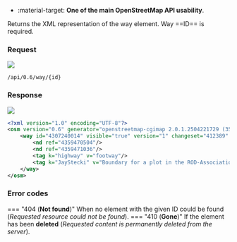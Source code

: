 <div class="grid cards" markdown>

- :material-target: **One of the main OpenStreetMap API usability**.

</div>

Returns the XML representation of the way element. Way ==ID== is required.

### Request

![](https://img.shields.io/badge/GET-green)

```
/api/0.6/way/{id}
```

### Response

![](https://img.shields.io/badge/Response-200%20OK-brightgreen)

``` xml linenums="1" hl_lines="3-8"
<?xml version="1.0" encoding="UTF-8"?>
<osm version="0.6" generator="openstreetmap-cgimap 2.0.1.2504221729 (3523571 faffy.openstreetmap.org)" copyright="OpenStreetMap and contributors" attribution="http://www.openstreetmap.org/copyright" license="http://opendatacommons.org/licenses/odbl/1-0/">
    <way id="4307240014" visible="true" version="1" changeset="412389" timestamp="2025-04-23T13:48:42Z" user="JayStecki" uid="22098">
        <nd ref="4359470504"/>
        <nd ref="4359471036"/>
        <tag k="highway" v="footway"/>
        <tag k="JayStecki" v="Boundary for a plot in the ROD-Association garden"/>
    </way>
</osm>
```

### Error codes

=== "404 (**Not found**)"
    When no element with the given ID could be found (*Requested resource could not be found*).
=== "410 (**Gone**)"
    If the element has been **deleted** (*Requested content is permanently deleted from the server*).